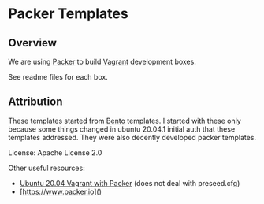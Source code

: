 # Packer Templates

## Overview

We are using [Packer](https://www.packer.io/) to build
[Vagrant](https://www.vagrantup.com/) development boxes.

See readme files for each box.

## Attribution

These templates started from [Bento](https://github.com/chef/bento) templates.
I started with these only because some things changed in ubuntu 20.04.1 initial
auth that these templates addressed. They were also decently developed packer
templates.

License: Apache License 2.0

Other useful resources:
* [Ubuntu 20.04 Vagrant with Packer](https://www.neilgrogan.com/vagrant-ubuntu-fossa/)
  (does not deal with preseed.cfg)
* [https://www.packer.io]()
